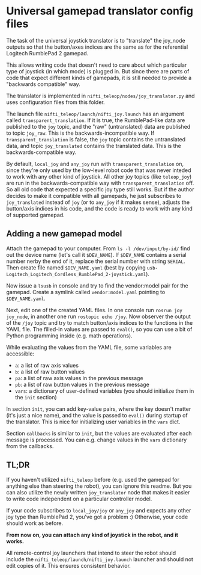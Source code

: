 # Universal gamepad translator config files

The task of the universal joystick translator is to "translate" the joy_node outputs so that the button/axes indices 
are the same as for the referential Logitech RumblePad 2 gamepad.
  
This allows writing code that doesn't need to care about which particular type of joystick (in which mode) is plugged 
in. But since there are parts of code that expect different kinds of gamepads, it is still needed to provide a 
"backwards compatible" way.

The translator is implemented in `nifti_teleop/nodes/joy_translator.py` and uses configuration files from this folder.

The launch file `nifti_teleop/launch/nifti_joy.launch` has an argument called `transparent_translation`. If it is true,
the RumblePad-like data are published to the `joy` topic, and the "raw" (untranslated) data are published to topic 
`joy_raw`. This is the backwards-incompatible way. If `transparent_translation` is false, the `joy` topic contains the
 untranslated data, and topic `joy_translated` contains the translated data. This is the backwards-compatible way.
 
By default, `local_joy` and `any_joy` run with `transparent_translation` on, since they're only used by the low-level 
robot code that was never inteded to work with any other kind of joystick. All other joy topics (like `teleop_joy`) are 
run in the backwards-compatible way with `transparent_translation` off. So all old code that expected a specific joy 
type still works. But if the author decides to make it compatible with all gamepads, he just subscribes to 
`joy_translated` instead of `joy` (or to `any_joy` if it makes sense), adjusts the button/axis indices in his code, and 
the code is ready to work with any kind of supported gamepad.

## Adding a new gamepad model

Attach the gamepad to your computer. From `ls -l /dev/input/by-id/` find out the device name (let's call it `$DEV_NAME`).
If `$DEV_NAME` contains a serial number nerby the end of it, replace the serial number with string `SERIAL`. Then create
file named `$DEV_NAME.yaml` (best by copying `usb-Logitech_Logitech_Cordless_RumblePad_2-joystick.yaml`).

Now issue a `lsusb` in console and try to find the vendor:model pair for the gamepad. Create a symlink called 
`vendor:model.yaml` pointing to `$DEV_NAME.yaml`.

Next, edit one of the created YAML files. In one console run `rosrun joy joy_node`, in another one run 
`rostopic echo /joy`. Now observer the output of the `/joy` topic and try to match button/axis indices to the
functions in the YAML file. The filled-in values are passed to `eval()`, so you can use a bit of Python programming 
inside (e.g. math operations). 

While evaluating the values from the YAML file, some variables are accessible:

* `a`: a list of raw axis values
* `b`: a list of raw button values
* `pa`: a list of raw axis values in the previous message
* `pb`: a list of raw button values in the previous message
* `vars`: a dictionary of user-defined variables (you should initialize them in the `init` section)

In section `init`, you can add key-value pairs, where the key doesn't matter (it's just a nice name), and the value is 
passed to `eval()` during startup of the translator. This is nice for initializing user variables in the `vars` dict.

Section `callbacks` is similar to `init`, but the values are evaluated after each message is processed. You can e.g. 
change values in the `vars` dictionary from the callbacks. 

## TL;DR

If you haven't utilized `nifti_teleop` before (e.g. used the gamepad for anything else than steering the robot), you 
can ignore this readme. But you can also utilize the newly written `joy_translator` node that makes it easier to write 
code independent on a particular controller model. 

If your code subscribes to `local_joy/joy` or `any_joy` and expects any other joy type than RumblePad 2, you've got a
problem :) Otherwise, your code should work as before.

**From now on, you can attach any kind of joystick in the robot, and it works.**

All remote-control joy launchers that intend to steer the robot should include the 
`nifti_teleop/launch/nifti_joy.launch` launcher and should not edit copies of it. This ensures consistent behavior.